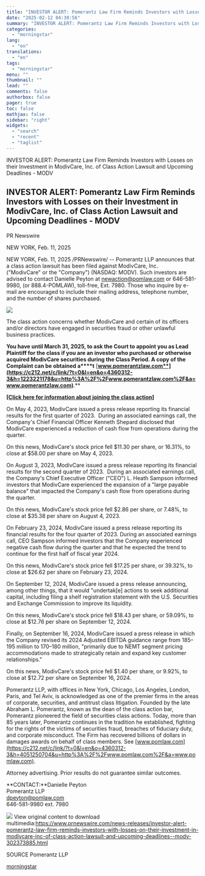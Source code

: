 ```yaml
---
title: "INVESTOR ALERT: Pomerantz Law Firm Reminds Investors with Losses on their Investment in ModivCare, Inc. of Class Action Lawsuit and Upcoming Deadlines - MODV"
date: "2025-02-12 04:30:56"
summary: "INVESTOR ALERT: Pomerantz Law Firm Reminds Investors with Losses on their Investment in ModivCare, Inc. of Class Action Lawsuit and Upcoming Deadlines - MODV INVESTOR ALERT: Pomerantz Law Firm Reminds Investors with Losses on their Investment in ModivCare, Inc. of Class Action Lawsuit and Upcoming Deadlines - MODV PR Newswire..."
categories:
  - "morningstar"
lang:
  - "en"
translations:
  - "en"
tags:
  - "morningstar"
menu: ""
thumbnail: ""
lead: ""
comments: false
authorbox: false
pager: true
toc: false
mathjax: false
sidebar: "right"
widgets:
  - "search"
  - "recent"
  - "taglist"
---
```


INVESTOR ALERT: Pomerantz Law Firm Reminds Investors with Losses on their Investment in ModivCare, Inc. of Class Action Lawsuit and Upcoming Deadlines - MODV

INVESTOR ALERT: Pomerantz Law Firm Reminds Investors with Losses on their Investment in ModivCare, Inc. of Class Action Lawsuit and Upcoming Deadlines - MODV
-------------------------------------------------------------------------------------------------------------------------------------------------------------

PR Newswire

NEW YORK, Feb. 11, 2025


NEW YORK, Feb. 11, 2025 /PRNewswire/ -- Pomerantz LLP announces that a class action lawsuit has been filed against ModivCare, Inc. ("ModivCare" or the "Company") (NASDAQ: MODV). Such investors are advised to contact Danielle Peyton at [newaction@pomlaw.com](mailto:newaction@pomlaw.com) or 646-581-9980, (or 888.4-POMLAW), toll-free, Ext. 7980. Those who inquire by e-mail are encouraged to include their mailing address, telephone number, and the number of shares purchased.

[![](https://mma.prnewswire.com/media/2287619/Pomerantz_V3_Logo.jpg)](https://mma.prnewswire.com/media/2287619/Pomerantz_V3_Logo.html)

The class action concerns whether ModivCare and certain of its officers and/or directors have engaged in securities fraud or other unlawful business practices.

**You have until March 31, 2025, to ask the Court to appoint you as Lead Plaintiff for the class if you are an investor who purchased or otherwise acquired ModivCare securities during the Class Period. A copy of the Complaint can be obtained a****t** [**www.pomerantzlaw.com**](https://c212.net/c/link/?t=0&l=en&o=4360312-3&h=1223221178&u=http%3A%2F%2Fwww.pomerantzlaw.com%2F&a=www.pomerantzlaw.com)**.**

[**[Click here for information about joining the class action]**](https://c212.net/c/link/?t=0&l=en&o=4360312-3&h=120713747&u=https%3A%2F%2Fpomlaw.com%2Flearn-more-form%3Fcompany%3DMODV&a=%5BClick+here+for+information+about+joining+the+class+action%5D)

On May 4, 2023, ModivCare issued a press release reporting its financial results for the first quarter of 2023.  During an associated earnings call, the Company's Chief Financial Officer Kenneth Shepard disclosed that ModivCare experienced a reduction of cash flow from operations during the quarter.

On this news, ModivCare's stock price fell $11.30 per share, or 16.31%, to close at $58.00 per share on May 4, 2023.

On August 3, 2023, ModivCare issued a press release reporting its financial results for the second quarter of 2023.  During an associated earnings call, the Company's Chief Executive Officer ("CEO") L. Heath Sampson informed investors that ModivCare experienced the expansion of a "large payable balance" that impacted the Company's cash flow from operations during the quarter.

On this news, ModivCare's stock price fell $2.86 per share, or 7.48%, to close at $35.38 per share on August 4, 2023.

On February 23, 2024, ModivCare issued a press release reporting its financial results for the four quarter of 2023. During an associated earnings call, CEO Sampson informed investors that the Company experienced negative cash flow during the quarter and that he expected the trend to continue for the first half of fiscal year 2024.

On this news, ModivCare's stock price fell $17.25 per share, or 39.32%, to close at $26.62 per share on February 23, 2024.

On September 12, 2024, ModivCare issued a press release announcing, among other things, that it would "undertak[e] actions to seek additional capital, including filing a shelf registration statement with the U.S. Securities and Exchange Commission to improve its liquidity.

On this news, ModivCare's stock price fell $18.43 per share, or 59.09%, to close at $12.76 per share on September 12, 2024.

Finally, on September 16, 2024, ModivCare issued a press release in which the Company revised its 2024 Adjusted EBITDA guidance range from $185–$195 million to $170–$180 million, "primarily due to NEMT segment pricing accommodations made to strategically retain and expand key customer relationships."

On this news, ModivCare's stock price fell $1.40 per share, or 9.92%, to close at $12.72 per share on September 16, 2024.

Pomerantz LLP, with offices in New York, Chicago, Los Angeles, London, Paris, and Tel Aviv, is acknowledged as one of the premier firms in the areas of corporate, securities, and antitrust class litigation. Founded by the late Abraham L. Pomerantz, known as the dean of the class action bar, Pomerantz pioneered the field of securities class actions. Today, more than 85 years later, Pomerantz continues in the tradition he established, fighting for the rights of the victims of securities fraud, breaches of fiduciary duty, and corporate misconduct. The Firm has recovered billions of dollars in damages awards on behalf of class members. See [www.pomlaw.com](https://c212.net/c/link/?t=0&l=en&o=4360312-3&h=4051250704&u=http%3A%2F%2Fwww.pomlaw.com%2F&a=www.pomlaw.com).

Attorney advertising. Prior results do not guarantee similar outcomes.

**CONTACT:**Danielle Peyton  
Pomerantz LLP  
[dpeyton@pomlaw.com](mailto:dpeyton@pomlaw.com)  
646-581-9980 ext. 7980

 ![](https://c212.net/c/img/favicon.png?sn=DC16986&sd=2025-02-11) View original content to download multimedia:<https://www.prnewswire.com/news-releases/investor-alert-pomerantz-law-firm-reminds-investors-with-losses-on-their-investment-in-modivcare-inc-of-class-action-lawsuit-and-upcoming-deadlines--modv-302373885.html>

SOURCE Pomerantz LLP

[morningstar](https://www.morningstar.com/news/pr-newswire/20250211dc16986/investor-alert-pomerantz-law-firm-reminds-investors-with-losses-on-their-investment-in-modivcare-inc-of-class-action-lawsuit-and-upcoming-deadlines-modv)
